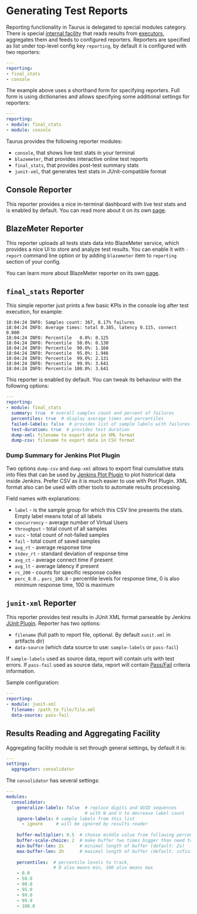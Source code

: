 # Generating Test Reports

Reporting functionality in Taurus is delegated to special modules category. There is special
[internal facility](#results-reading-and-aggregating-facility) that reads results from
[executors](ExecutionSettings.md), aggregates them and feeds to configured reporters.
Reporters are specified as list under top-level config key `reporting`, by default it is
configured with two reporters:

```yaml
---
reporting:
- final_stats
- console
```

The example above uses a shorthand form for specifying reporters. Full form is using dictionaries
and allows specifying some additional settings for reporters:

```yaml
---
reporting:
- module: final_stats
- module: console
```

Taurus provides the following reporter modules:
- `console`, that shows live test stats in your terminal
- `blazemeter`, that provides interactive online test reports
- `final_stats`, that provides post-test summary stats
- `junit-xml`, that generates test stats in JUnit-compatible format

## Console Reporter

This reporter provides a nice in-terminal dashboard with live test stats and is enabled by default.
You can read more about it on its own [page](ConsoleReporting.md).

## BlazeMeter Reporter

This reporter uploads all tests stats data into BlazeMeter service, which provides a nice UI
to store and analyze test results. You can enable it with `-report` command line option or
by adding `blazemeter` item to `reporting` section of your config.

You can learn more about BlazeMeter reporter on its own [page](BlazemeterReporting.md).

## `final_stats` Reporter

This simple reporter just prints a few basic KPIs in the console log after test execution,
for example:
```
18:04:24 INFO: Samples count: 367, 8.17% failures
18:04:24 INFO: Average times: total 0.385, latency 0.115, connect 0.000
18:04:24 INFO: Percentile   0.0%: 0.125
18:04:24 INFO: Percentile  50.0%: 0.130
18:04:24 INFO: Percentile  90.0%: 1.168
18:04:24 INFO: Percentile  95.0%: 1.946
18:04:24 INFO: Percentile  99.0%: 2.131
18:04:24 INFO: Percentile  99.9%: 3.641
18:04:24 INFO: Percentile 100.0%: 3.641
```

This reporter is enabled by default. You can tweak its behaviour with the following options:

```yaml
---
reporting:
- module: final_stats
  summary: true  # overall samples count and percent of failures
  percentiles: true  # display average times and percentiles
  failed-labels: false  # provides list of sample labels with failures
  test-duration: true  # provides test duration
  dump-xml: filename to export data in XML format
  dump-csv: filename to export data in CSV format
```

### Dump Summary for Jenkins Plot Plugin

Two options `dump-csv` and `dump-xml` allows to export final cumulative stats into files that can be used
by [Jenkins Plot Plugin](https://wiki.jenkins-ci.org/display/JENKINS/Plot+Plugin) to plot historical data
inside Jenkins. Prefer CSV as it is much easier to use with Plot Plugin. XML format also can be used with
other tools to automate results processing.

Field names with explanations:
 -   `label` - is the sample group for which this CSV line presents the stats. Empty label means total of all labels
 -   `concurrency` - average number of Virtual Users
 -   `throughput` - total count of all samples
 -   `succ` - total count of not-failed samples
 -   `fail`  - total count of saved samples
 -   `avg_rt` - average response time
 -   `stdev_rt` - standard deviation of response time
 -   `avg_ct` - average connect time if present
 -   `avg_lt`  - average latency if present 
 -   `rc_200` - counts for specific response codes
 -   `perc_0.0` .. `perc_100.0` - percentile levels for response time, 0 is also minimum response time, 100 is maximum

## `junit-xml` Reporter

This reporter provides test results in JUnit XML format parseable by Jenkins [JUnit Plugin](https://wiki.jenkins-ci.org/display/JENKINS/JUnit+Plugin).
Reporter has two options:
- `filename` (full path to report file, optional. By default `xunit.xml` in artifacts dir)
- `data-source` (which data source to use: `sample-labels` or `pass-fail`)

If `sample-labels` used as source data, report will contain urls with test errors.
If `pass-fail` used as source data, report will contain [Pass/Fail](Services.md#Pass-Fail-Criteria)
criteria information.

Sample configuration:

```yaml
---
reporting:
- module: junit-xml
  filename: /path_to_file/file.xml
  data-source: pass-fail
```

## Results Reading and Aggregating Facility

Aggregating facility module is set through general settings, by default
it is: 

```yaml
---
settings:
  aggregator: consolidator
```

The `consolidator` has several settings:

```yaml
---
modules:
  consolidator:
    generalize-labels: false  # replace digits and UUID sequences 
                              # with N and U to decrease label count
    ignore-labels: # sample labels from this list 
      - ignore     # will be ignored by results reader
      
    buffer-multiplier: 0.5  # choose middle value from following percentiles list (95.0)
    buffer-scale-choice: 2  # make buffer two times bigger than need to receive 95% samples      
    min-buffer-len: 2s      # minimal length of buffer (default: 2s)
    max-buffer-len: 2h      # maximal length of buffer (default: infinity)
        
    percentiles:  # percentile levels to track, 
                  # 0 also means min, 100 also means max 
    - 0.0
    - 50.0
    - 90.0
    - 95.0
    - 99.0
    - 99.9
    - 100.0
```
